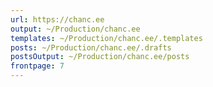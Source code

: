 ```yaml
---
url: https://chanc.ee
output: ~/Production/chanc.ee
templates: ~/Production/chanc.ee/.templates
posts: ~/Production/chanc.ee/.drafts
postsOutput: ~/Production/chanc.ee/posts
frontpage: 7
---
```

